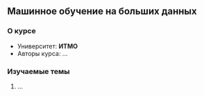## Машинное обучение на больших данных

### О курсе
- Университет: __ИТМО__
- Авторы курса: ...

### Изучаемые темы
1. ...
